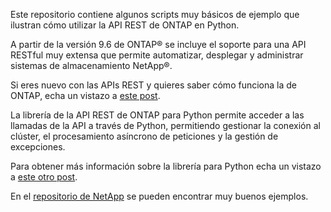 Este repositorio contiene algunos scripts muy básicos de ejemplo que ilustran cómo utilizar la API REST de ONTAP en Python. 

A partir de la versión 9.6 de ONTAP® se incluye el soporte para una API RESTful muy extensa que permite automatizar, desplegar y administrar sistemas de almacenamiento NetApp®.   

Si eres nuevo con las APIs REST y quieres saber cómo funciona la de ONTAP, echa un vistazo a <a href="https://raul-pingarron.github.io/2020/07/29/ONTAP-REST-API.html" target="_blank">este post</a>.

La librería de la API REST de ONTAP para Python permite acceder a las llamadas de la API a través de Python, permitiendo gestionar la conexión al clúster, el procesamiento asíncrono de peticiones y la gestión de excepciones. 

Para obtener más información sobre la librería para Python echa un vistazo a <a href="https://raul-pingarron.github.io/2020/08/12/ONTAP-REST-API_Python.html" target="_blank">este otro post</a>.

En el <a href="https://github.com/NetApp/ontap-rest-python/tree/master/examples/python_client_library" target="_blank">repositorio de NetApp</a> se pueden encontrar muy buenos ejemplos.
